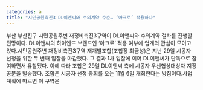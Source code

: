 ```yaml
---
categories: a
title: "시민공원촉진3 DL이앤씨와 수의계약 수순… ‘아크로’ 적용하나"
---
```

부산 부산진구 시민공원주변 재정비촉진3구역이 DL이앤씨와 수의계약 절차를 진행할 전망이다. DL이앤씨의 하이엔드 브랜드인 ‘아크로’ 적용 여부에 업계의 관심이 모이고 있다.시민공원주변 재정비촉진3구역 재개발조합(조합장 최금성)은 지난 29일 시공자 선정을 위한 두 번째 입찰을 마감했다. 그 결과 1차 입찰에 이어 DL이앤씨가 단독으로 참여하면서 유찰됐다. 이에 따라 조합은 29일 DL이앤씨 측에 시공자 우선협상대상자 지정 공문을 발송했다. 조합은 시공자 선정 총회를 오는 11월 6일 개최한다는 방침이다.사업계획에 따르면 이 구역은